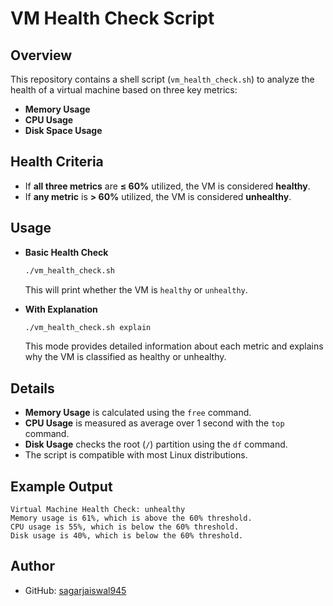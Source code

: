 # VM Health Check Script

## Overview

This repository contains a shell script (`vm_health_check.sh`) to analyze the health of a virtual machine based on three key metrics:

- **Memory Usage**
- **CPU Usage**
- **Disk Space Usage**

## Health Criteria

- If **all three metrics** are **≤ 60%** utilized, the VM is considered **healthy**.
- If **any metric** is **> 60%** utilized, the VM is considered **unhealthy**.

## Usage

- **Basic Health Check**
  ```bash
  ./vm_health_check.sh
  ```
  This will print whether the VM is `healthy` or `unhealthy`.

- **With Explanation**
  ```bash
  ./vm_health_check.sh explain
  ```
  This mode provides detailed information about each metric and explains why the VM is classified as healthy or unhealthy.

## Details

- **Memory Usage** is calculated using the `free` command.
- **CPU Usage** is measured as average over 1 second with the `top` command.
- **Disk Usage** checks the root (`/`) partition using the `df` command.
- The script is compatible with most Linux distributions.

## Example Output

```
Virtual Machine Health Check: unhealthy
Memory usage is 61%, which is above the 60% threshold.
CPU usage is 55%, which is below the 60% threshold.
Disk usage is 40%, which is below the 60% threshold.
```

## Author

- GitHub: [sagarjaiswal945](https://github.com/sagarjaiswal945)
